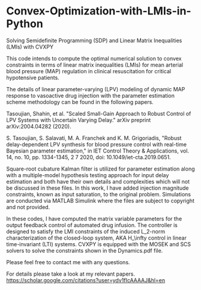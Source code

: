 # Convex-Optimization-with-LMIs-in-Python
Solving Semidefinite Programming (SDP) and Linear Matrix Inequalities (LMIs) with CVXPY 

This code intends to compute the optimal numerical solution to convex constraints in terms of linear matrix inequalities (LMIs) for mean arterial blood pressure (MAP) regulation in clinical resuscitation for critical hypotensive patients.

The details of linear parameter-varying (LPV) modeling of dynamic MAP response to vasoactive drug injection with the parameter estimation scheme methodology can be found in the following papers.

Tasoujian, Shahin, et al. "Scaled Small-Gain Approach to Robust Control of LPV Systems with Uncertain Varying Delay." arXiv preprint arXiv:2004.04282 (2020).

S. Tasoujian, S. Salavati, M. A. Franchek and K. M. Grigoriadis, "Robust delay-dependent LPV synthesis for blood pressure control with real-time Bayesian parameter estimation," in IET Control Theory & Applications, vol. 14, no. 10, pp. 1334-1345, 2 7 2020, doi: 10.1049/iet-cta.2019.0651.

Square-root cubature Kalman filter is utilized for parameter estimation along with a multiple-model hypothesis testing approach for input delay estimation and both have their own details and complexities which will not be discussed in these files. In this work, I have added injection magnitude constraints, known as input saturation, to the original problem. Simulations are conducted via MATLAB Simulink where the files are subject to copyright and not provided.

In these codes, I have computed the matrix variable parameters for the output feedback control of automated drug infusion. The controller is designed to satisfy the LMI constraints of the induced L_2-norm characterization of the closed-loop system, AKA H_\infty control in linear time-invariant (LTI) systems. CVXPY is equipped with the MOSEK and SCS solvers to solve the constraints shown in the Dynamics.pdf file.

Please feel free to contact me with any questions.

For details please take a look at my relevant papers. https://scholar.google.com/citations?user=ydv1fIcAAAAJ&hl=en
